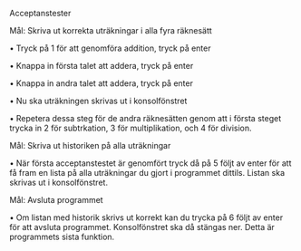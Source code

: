 Acceptanstester



Mål: Skriva ut korrekta uträkningar i alla fyra räknesätt


• Tryck på 1 för att genomföra addition, tryck på enter

• Knappa in första talet att addera, tryck på enter

• Knappa in andra talet att addera, tryck på enter

• Nu ska uträkningen skrivas ut i konsolfönstret

• Repetera dessa steg för de andra räknesätten genom att i första steget trycka in 2 för subtrkation, 3 för multiplikation, och 4 för division.




Mål: Skriva ut historiken på alla uträkningar


• När första acceptanstestet är genomfört tryck då på 5 följt av enter för att få fram en lista på alla uträkningar du gjort i programmet dittils. Listan ska skrivas ut i konsolfönstret.




Mål: Avsluta programmet


• Om listan med historik skrivs ut korrekt kan du trycka på 6 följt av enter för att avsluta programmet. Konsolfönstret ska då stängas ner. Detta är programmets sista funktion.

